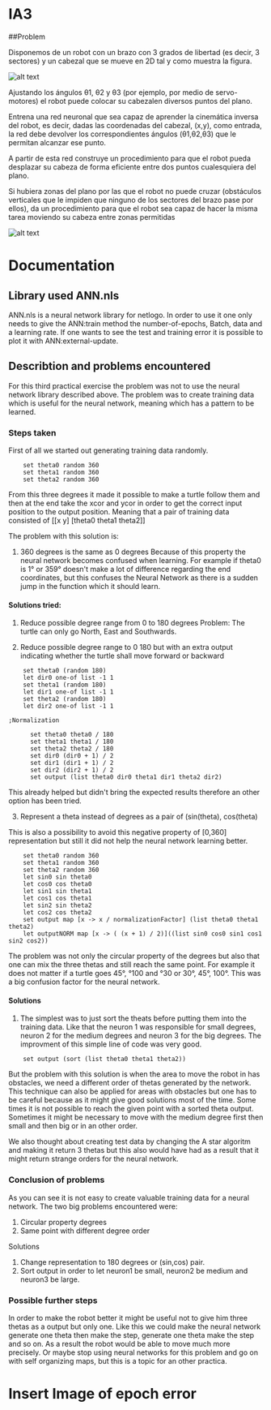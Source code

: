 # IA3


##Problem

Disponemos de un robot con un brazo con 3 grados de libertad (es decir, 3 sectores) y un cabezal que se mueve en 2D tal y como muestra la figura.

![alt text](http://www.cs.us.es/~fsancho/images/2019-12/robot.jpeg)

Ajustando los ángulos θ1, θ2 y θ3 (por ejemplo, por medio de servo-motores) el robot puede colocar su cabezalen diversos puntos del plano. 

Entrena una red neuronal que sea capaz de aprender la cinemática inversa del robot, es decir, dadas las coordenadas del cabezal, (x,y), como entrada, la red debe devolver los correspondientes ángulos (θ1,θ2,θ3) que le permitan alcanzar ese punto.

A partir de esta red construye un procedimiento para que el robot pueda desplazar su cabeza de forma eficiente entre dos puntos cualesquiera del plano.

Si hubiera zonas del plano por las que el robot no puede cruzar (obstáculos verticales que le impiden que ninguno de los sectores del brazo pase por ellos), da un procedimiento para que el robot sea capaz de hacer la misma tarea moviendo su cabeza entre zonas permitidas

![alt text](http://www.cs.us.es/~fsancho/images/2019-12/robot2.gif)



# Documentation

## Library used ANN.nls

ANN.nls is a neural network library for netlogo.
In order to use it one only needs to give the ANN:train method the number-of-epochs, Batch, data and a learning rate. If one wants to see the test and training error it is possible to plot it with ANN:external-update. 

## Describtion and problems encountered

For this third practical exercise the problem was not to use the neural network library described above. The problem was to create training data which is useful for the neural network, meaning which has a pattern to be learned.

### Steps taken

First of all we started out generating training data randomly.
```netlogo
    set theta0 random 360
    set theta1 random 360
    set theta2 random 360
```
From this three degrees it made it possible to make a turtle follow them and then at the end take the xcor and ycor in order to get the correct input position to the output position.
Meaning that a pair of training data consisted of [[x y] [theta0 theta1 theta2]]

The problem with this solution is:

1. 360 degrees is the same as 0 degrees
Because of this property the neural network becomes confused when learning. For example if theta0 is 1° or 359° doesn't make a lot of difference regarding the end coordinates, but this confuses the Neural Network as there is a sudden jump in the function which it should learn.

#### Solutions tried:

1. Reduce possible degree range from 0 to 180 degrees
Problem: The turtle can only go North, East and Southwards.

2. Reduce possible degree range to 0 180 but with an extra output indicating whether the turtle shall move forward or backward

```netlogo
    set theta0 (random 180)
    let dir0 one-of list -1 1
    set theta1 (random 180)
    let dir1 one-of list -1 1
    set theta2 (random 180)
    let dir2 one-of list -1 1

;Normalization

      set theta0 theta0 / 180
      set theta1 theta1 / 180
      set theta2 theta2 / 180
      set dir0 (dir0 + 1) / 2
      set dir1 (dir1 + 1) / 2
      set dir2 (dir2 + 1) / 2
      set output (list theta0 dir0 theta1 dir1 theta2 dir2)
```

This already helped but didn't bring the expected results therefore an other option has been tried.

3. Represent a theta instead of degrees as a pair of (sin(theta), cos(theta)

This is also a possibility to avoid this negative property of [0,360] representation but still it did not help the neural network learning better.

```netlogo
    set theta0 random 360
    set theta1 random 360
    set theta2 random 360
    let sin0 sin theta0
    let cos0 cos theta0
    let sin1 sin theta1
    let cos1 cos theta1
    let sin2 sin theta2
    let cos2 cos theta2
    set output map [x -> x / normalizationFactor] (list theta0 theta1 theta2)
    let outputNORM map [x -> ( (x + 1) / 2)]((list sin0 cos0 sin1 cos1 sin2 cos2))
```



The problem was not only the circular property of the degrees but also that one can mix the three thetas and still reach the same point. 
For example it does not matter if a turtle goes 45°, °100 and °30 or 30°, 45°, 100°. This was a big confusion factor for the neural network.

#### Solutions

1. The simplest was to just sort the theats before putting them into the training data. Like that the neuron 1 was responsible for small degrees, neuron 2 for the medium degrees and neuron 3 for the big degrees. The improvment of this simple line of code was very good.

```netlogo
    set output (sort (list theta0 theta1 theta2))
```

But the problem with this solution is when the area to move the robot in has obstacles, we need a different order of thetas generated by the network.
This technique can also be applied for areas with obstacles but one has to be careful because as it might give good solutions most of the time. Some times it is not possible to reach the given point with a sorted theta output. Sometimes it might be necessary to move with the medium degree first then small and then big or in an other order. 

We also thought about creating test data by changing the A star algoritm and making it return 3 thetas but this also would have had as a result that it might return strange orders for the neural network.

### Conclusion of problems

As you can see it is not easy to create valuable training data for a neural network. The two big problems encountered were: 

1. Circular property degrees
2. Same point with different degree order

Solutions

1. Change representation to 180 degrees or (sin,cos) pair.
2. Sort output in order to let neuron1 be small, neuron2 be medium and neuron3 be large.


### Possible further steps

In order to make the robot better it might be useful not to give him three thetas as a output but only one. Like this we could make the neural network generate one theta then make the step, generate one theta make the step and so on. As a result the robot would be able to move much more precisely.
Or maybe stop using neural networks for this problem and go on with self organizing maps, but this is a topic for an other practica.




# Insert Image of epoch error




